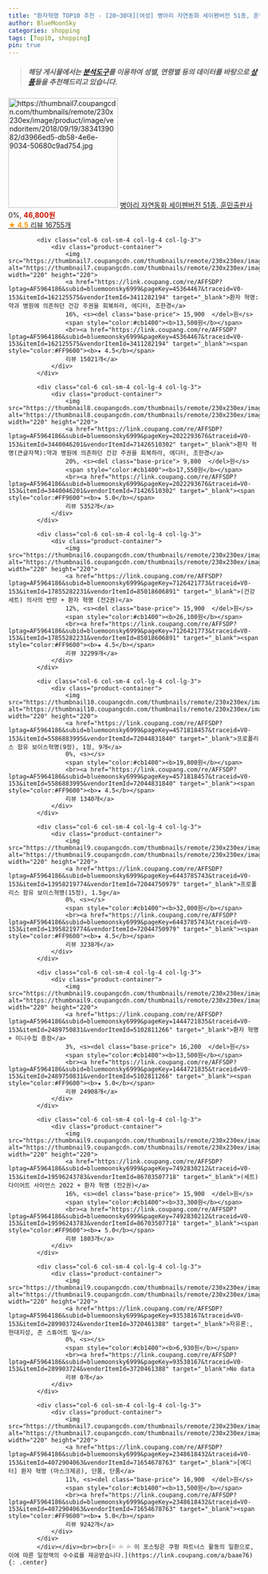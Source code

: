```yaml
---
title: "환자혁명 TOP10 추천 - [20~30대][여성] 병아리 자연동화 세이펜버전 51종, 훈민출판사"
author: BlueMoonSky
categories: shopping
tags: [Top10, shopping]
pin: true
---
```


> ##### 해당 게시물에서는 [**분석도구**](https://itemscout.io/)를 이용하여 **성별**, **연령별** 등의 데이터를 바탕으로 [**상품**](https://link.coupang.com/a/baae76)들을 추천해드리고 있습니다.
<div class="container"><div class="row">
            <div class="col-6 col-sm-4 col-lg-4 col-lg-3">
                <div class="product-container">
                    <img src="https://thumbnail7.coupangcdn.com/thumbnails/remote/230x230ex/image/product/image/vendoritem/2018/09/19/3834139082/d3966ed5-db58-4e6e-9034-50680c9ad754.jpg" alt="https://thumbnail7.coupangcdn.com/thumbnails/remote/230x230ex/image/product/image/vendoritem/2018/09/19/3834139082/d3966ed5-db58-4e6e-9034-50680c9ad754.jpg" width="220" height="220">
                    <a href="https://link.coupang.com/re/AFFSDP?lptag=AF5964186&subid=bluemoonsky6999&pageKey=113124546&traceid=V0-153&itemId=339838616&vendorItemId=3834139082" target="_blank">병아리 자연동화 세이펜버전 51종, 훈민출판사</a>
                    0%, <s></s> 
                    <span style="color:#cb1400"><b>46,800원</b></span>
                    <br><a href="https://link.coupang.com/re/AFFSDP?lptag=AF5964186&subid=bluemoonsky6999&pageKey=113124546&traceid=V0-153&itemId=339838616&vendorItemId=3834139082" target="_blank"><span style="color:#FF9600"><b>★ 4.5</b></span>
                    리뷰 16755개</a>
                </div>
            </div>
            
            <div class="col-6 col-sm-4 col-lg-4 col-lg-3">
                <div class="product-container">
                    <img src="https://thumbnail7.coupangcdn.com/thumbnails/remote/230x230ex/image/vendor_inventory/83c5/fca02e22d9c01590b27d5ad38c0f91aa02992e8bf86246861405cec56cfb.jpg" alt="https://thumbnail7.coupangcdn.com/thumbnails/remote/230x230ex/image/vendor_inventory/83c5/fca02e22d9c01590b27d5ad38c0f91aa02992e8bf86246861405cec56cfb.jpg" width="220" height="220">
                    <a href="https://link.coupang.com/re/AFFSDP?lptag=AF5964186&subid=bluemoonsky6999&pageKey=45364467&traceid=V0-153&itemId=162125575&vendorItemId=3411282194" target="_blank">환자 혁명:약과 병원에 의존하던 건강 주권을 회복하라, 에디터, 조한경</a>
                    16%, <s><del class="base-price"> 15,900  </del>원</s> 
                    <span style="color:#cb1400"><b>13,500원</b></span>
                    <br><a href="https://link.coupang.com/re/AFFSDP?lptag=AF5964186&subid=bluemoonsky6999&pageKey=45364467&traceid=V0-153&itemId=162125575&vendorItemId=3411282194" target="_blank"><span style="color:#FF9600"><b>★ 4.5</b></span>
                    리뷰 15021개</a>
                </div>
            </div>
            
            <div class="col-6 col-sm-4 col-lg-4 col-lg-3">
                <div class="product-container">
                    <img src="https://thumbnail8.coupangcdn.com/thumbnails/remote/230x230ex/image/vendor_inventory/5c13/93a071812de58fe644b7b5073b7c0be5f9daa218f9ab660056c9926908c4.jpg" alt="https://thumbnail8.coupangcdn.com/thumbnails/remote/230x230ex/image/vendor_inventory/5c13/93a071812de58fe644b7b5073b7c0be5f9daa218f9ab660056c9926908c4.jpg" width="220" height="220">
                    <a href="https://link.coupang.com/re/AFFSDP?lptag=AF5964186&subid=bluemoonsky6999&pageKey=2022293676&traceid=V0-153&itemId=3440046201&vendorItemId=71426510302" target="_blank">환자 혁명(큰글자책):약과 병원에 의존하던 건강 주권을 회복하라, 에디터, 조한경</a>
                    20%, <s><del class="base-price"> 9,800  </del>원</s> 
                    <span style="color:#cb1400"><b>17,550원</b></span>
                    <br><a href="https://link.coupang.com/re/AFFSDP?lptag=AF5964186&subid=bluemoonsky6999&pageKey=2022293676&traceid=V0-153&itemId=3440046201&vendorItemId=71426510302" target="_blank"><span style="color:#FF9600"><b>★ 5.0</b></span>
                    리뷰 5352개</a>
                </div>
            </div>
            
            <div class="col-6 col-sm-4 col-lg-4 col-lg-3">
                <div class="product-container">
                    <img src="https://thumbnail6.coupangcdn.com/thumbnails/remote/230x230ex/image/vendor_inventory/3f4b/44d26f2829349066be86bb1db9f0556af46d4c242d4d1cb3e807d6f20293.jpg" alt="https://thumbnail6.coupangcdn.com/thumbnails/remote/230x230ex/image/vendor_inventory/3f4b/44d26f2829349066be86bb1db9f0556af46d4c242d4d1cb3e807d6f20293.jpg" width="220" height="220">
                    <a href="https://link.coupang.com/re/AFFSDP?lptag=AF5964186&subid=bluemoonsky6999&pageKey=7126421773&traceid=V0-153&itemId=17855282231&vendorItemId=85018606891" target="_blank">(건강 세트) 의사의 반란 + 환자 혁명 (전2권)</a>
                    12%, <s><del class="base-price"> 15,900  </del>원</s> 
                    <span style="color:#cb1400"><b>26,100원</b></span>
                    <br><a href="https://link.coupang.com/re/AFFSDP?lptag=AF5964186&subid=bluemoonsky6999&pageKey=7126421773&traceid=V0-153&itemId=17855282231&vendorItemId=85018606891" target="_blank"><span style="color:#FF9600"><b>★ 4.5</b></span>
                    리뷰 32299개</a>
                </div>
            </div>
            
            <div class="col-6 col-sm-4 col-lg-4 col-lg-3">
                <div class="product-container">
                    <img src="https://thumbnail10.coupangcdn.com/thumbnails/remote/230x230ex/image/vendor_inventory/e1d4/97ef7d34f7c243c4a7139d307452ce6a6f70f8e8a71761da37b7f69144f6.jpg" alt="https://thumbnail10.coupangcdn.com/thumbnails/remote/230x230ex/image/vendor_inventory/e1d4/97ef7d34f7c243c4a7139d307452ce6a6f70f8e8a71761da37b7f69144f6.jpg" width="220" height="220">
                    <a href="https://link.coupang.com/re/AFFSDP?lptag=AF5964186&subid=bluemoonsky6999&pageKey=4571818457&traceid=V0-153&itemId=5586883995&vendorItemId=72044831840" target="_blank">프로폴리스 함유 보이스혁명(9정), 1정, 9개</a>
                    0%, <s></s> 
                    <span style="color:#cb1400"><b>19,800원</b></span>
                    <br><a href="https://link.coupang.com/re/AFFSDP?lptag=AF5964186&subid=bluemoonsky6999&pageKey=4571818457&traceid=V0-153&itemId=5586883995&vendorItemId=72044831840" target="_blank"><span style="color:#FF9600"><b>★ 4.5</b></span>
                    리뷰 1340개</a>
                </div>
            </div>
            
            <div class="col-6 col-sm-4 col-lg-4 col-lg-3">
                <div class="product-container">
                    <img src="https://thumbnail9.coupangcdn.com/thumbnails/remote/230x230ex/image/vendor_inventory/cf27/df6879f54c156a446fdfa5cba4f7eb6da3ca596f3a0de3ccc182b785d253.jpg" alt="https://thumbnail9.coupangcdn.com/thumbnails/remote/230x230ex/image/vendor_inventory/cf27/df6879f54c156a446fdfa5cba4f7eb6da3ca596f3a0de3ccc182b785d253.jpg" width="220" height="220">
                    <a href="https://link.coupang.com/re/AFFSDP?lptag=AF5964186&subid=bluemoonsky6999&pageKey=6443785743&traceid=V0-153&itemId=13958219774&vendorItemId=72044750979" target="_blank">프로폴리스 함유 보이스혁명(15정), 1.5g</a>
                    0%, <s></s> 
                    <span style="color:#cb1400"><b>32,000원</b></span>
                    <br><a href="https://link.coupang.com/re/AFFSDP?lptag=AF5964186&subid=bluemoonsky6999&pageKey=6443785743&traceid=V0-153&itemId=13958219774&vendorItemId=72044750979" target="_blank"><span style="color:#FF9600"><b>★ 4.5</b></span>
                    리뷰 3238개</a>
                </div>
            </div>
            
            <div class="col-6 col-sm-4 col-lg-4 col-lg-3">
                <div class="product-container">
                    <img src="https://thumbnail9.coupangcdn.com/thumbnails/remote/230x230ex/image/vendor_inventory/e53e/b011a613667970a52581393eb5d26fe4d08ed6da757f88599ec65fe8d878.jpg" alt="https://thumbnail9.coupangcdn.com/thumbnails/remote/230x230ex/image/vendor_inventory/e53e/b011a613667970a52581393eb5d26fe4d08ed6da757f88599ec65fe8d878.jpg" width="220" height="220">
                    <a href="https://link.coupang.com/re/AFFSDP?lptag=AF5964186&subid=bluemoonsky6999&pageKey=1444721835&traceid=V0-153&itemId=2489750831&vendorItemId=5102811266" target="_blank">환자 혁명 + 미니수첩 증정</a>
                    3%, <s><del class="base-price"> 16,200  </del>원</s> 
                    <span style="color:#cb1400"><b>13,500원</b></span>
                    <br><a href="https://link.coupang.com/re/AFFSDP?lptag=AF5964186&subid=bluemoonsky6999&pageKey=1444721835&traceid=V0-153&itemId=2489750831&vendorItemId=5102811266" target="_blank"><span style="color:#FF9600"><b>★ 5.0</b></span>
                    리뷰 24908개</a>
                </div>
            </div>
            
            <div class="col-6 col-sm-4 col-lg-4 col-lg-3">
                <div class="product-container">
                    <img src="https://thumbnail9.coupangcdn.com/thumbnails/remote/230x230ex/image/vendor_inventory/d3eb/ae9bd6a8e730835e0092ec5050ad34dc079ff3e467cb3ee0883144049884.jpg" alt="https://thumbnail9.coupangcdn.com/thumbnails/remote/230x230ex/image/vendor_inventory/d3eb/ae9bd6a8e730835e0092ec5050ad34dc079ff3e467cb3ee0883144049884.jpg" width="220" height="220">
                    <a href="https://link.coupang.com/re/AFFSDP?lptag=AF5964186&subid=bluemoonsky6999&pageKey=7492830212&traceid=V0-153&itemId=19596243783&vendorItemId=86703507718" target="_blank">(세트) 다이어트 사이언스 2022 + 환자 혁명 (전2권)</a>
                    16%, <s><del class="base-price"> 15,900  </del>원</s> 
                    <span style="color:#cb1400"><b>33,300원</b></span>
                    <br><a href="https://link.coupang.com/re/AFFSDP?lptag=AF5964186&subid=bluemoonsky6999&pageKey=7492830212&traceid=V0-153&itemId=19596243783&vendorItemId=86703507718" target="_blank"><span style="color:#FF9600"><b>★ 5.0</b></span>
                    리뷰 1803개</a>
                </div>
            </div>
            
            <div class="col-6 col-sm-4 col-lg-4 col-lg-3">
                <div class="product-container">
                    <img src="https://thumbnail9.coupangcdn.com/thumbnails/remote/230x230ex/image/vendor_inventory/962e/629a6093da6b4820795a6b605435749974b22ab42323ac2181296d799a2d.jpg" alt="https://thumbnail9.coupangcdn.com/thumbnails/remote/230x230ex/image/vendor_inventory/962e/629a6093da6b4820795a6b605435749974b22ab42323ac2181296d799a2d.jpg" width="220" height="220">
                    <a href="https://link.coupang.com/re/AFFSDP?lptag=AF5964186&subid=bluemoonsky6999&pageKey=93538167&traceid=V0-153&itemId=289903724&vendorItemId=3720461388" target="_blank">자유론:, 현대지성, 존 스튜어트 밀</a>
                    0%, <s></s> 
                    <span style="color:#cb1400"><b>6,930원</b></span>
                    <br><a href="https://link.coupang.com/re/AFFSDP?lptag=AF5964186&subid=bluemoonsky6999&pageKey=93538167&traceid=V0-153&itemId=289903724&vendorItemId=3720461388" target="_blank">No data
                    리뷰 0개</a>
                </div>
            </div>
            
            <div class="col-6 col-sm-4 col-lg-4 col-lg-3">
                <div class="product-container">
                    <img src="https://thumbnail7.coupangcdn.com/thumbnails/remote/230x230ex/image/vendor_inventory/d8ac/e9eb591f9fc3f05c5399c2519719ab6eeeee817db2e5ff764751ebb1ff0d.jpg" alt="https://thumbnail7.coupangcdn.com/thumbnails/remote/230x230ex/image/vendor_inventory/d8ac/e9eb591f9fc3f05c5399c2519719ab6eeeee817db2e5ff764751ebb1ff0d.jpg" width="220" height="220">
                    <a href="https://link.coupang.com/re/AFFSDP?lptag=AF5964186&subid=bluemoonsky6999&pageKey=2348618432&traceid=V0-153&itemId=4072904063&vendorItemId=71654678763" target="_blank">[에디터] 환자 혁명 (마스크제공), 단품, 단품</a>
                    11%, <s><del class="base-price"> 16,900  </del>원</s> 
                    <span style="color:#cb1400"><b>13,500원</b></span>
                    <br><a href="https://link.coupang.com/re/AFFSDP?lptag=AF5964186&subid=bluemoonsky6999&pageKey=2348618432&traceid=V0-153&itemId=4072904063&vendorItemId=71654678763" target="_blank"><span style="color:#FF9600"><b>★ 5.0</b></span>
                    리뷰 9242개</a>
                </div>
            </div>
            </div></div><br><br>[💦 💦 💦 이 포스팅은 쿠팡 파트너스 활동의 일환으로, 이에 따른 일정액의 수수료를 제공받습니다.](https://link.coupang.com/a/baae76){: .center}